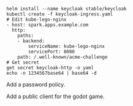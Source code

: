 ```
helm install --name keycloak stable/keycloak
kubectl create -f keycloak-ingress.yaml
# Edit kube-lego-nginx
- host: spark.apps.example.com
  http:
    paths:
    - backend:
        serviceName: kube-lego-nginx
        servicePort: 8080
    path: /.well-known/acme-challenge
# Get secret
get secret keycloak-http -o yaml
echo -n 1234567base64 | base64 -d
```

Add a password policy. 

Add a public client for the godot game.